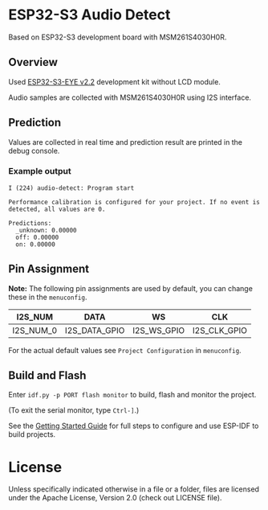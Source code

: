 # ESP32-S3 Audio Detect
Based on ESP32-S3 development board with MSM261S4030H0R.

## Overview
Used [ESP32-S3-EYE v2.2](https://github.com/espressif/esp-who/blob/master/docs/en/get-started/ESP32-S3-EYE_Getting_Started_Guide.md) development kit without LCD module.

Audio samples are collected with MSM261S4030H0R using I2S interface.

## Prediction
Values are collected in real time and prediction result are printed in the debug console.

### Example output
```
I (224) audio-detect: Program start

Performance calibration is configured for your project. If no event is detected, all values are 0.

Predictions:
  _unknown: 0.00000
  off: 0.00000
  on: 0.00000
```

## Pin Assignment
**Note:** The following pin assignments are used by default, you can change these in the `menuconfig`.

| I2S_NUM          | DATA          | WS          | CLK          |
| ---------------- | ------------- | ----------- | ------------ |
| I2S_NUM_0        | I2S_DATA_GPIO | I2S_WS_GPIO | I2S_CLK_GPIO |

For the actual default values see `Project Configuration` in `menuconfig`.

## Build and Flash
Enter `idf.py -p PORT flash monitor` to build, flash and monitor the project.

(To exit the serial monitor, type ``Ctrl-]``.)

See the [Getting Started Guide](https://docs.espressif.com/projects/esp-idf/en/latest/get-started/index.html) for full steps to configure and use ESP-IDF to build projects.

# License
Unless specifically indicated otherwise in a file or a folder, files are licensed under the Apache License, Version 2.0 (check out LICENSE file).
